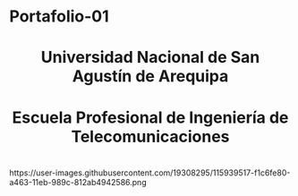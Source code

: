 # Portafolio-01
<center> <h1>Universidad Nacional de San Agustín de Arequipa</h1> </center> 
<center> <h1>Escuela Profesional de Ingeniería de Telecomunicaciones</h1> </center> 

<center> <h1> </h1> </center> 
https://user-images.githubusercontent.com/19308295/115939517-f1c6fe80-a463-11eb-989c-812ab4942586.png
